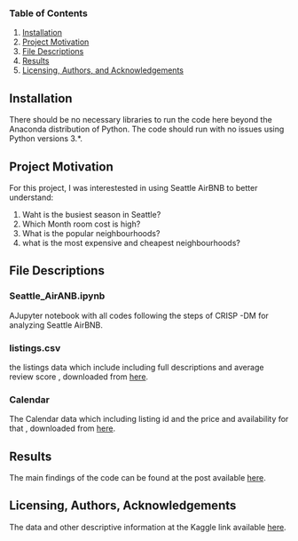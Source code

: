 
### Table of Contents

1. [Installation](#installation)
2. [Project Motivation](#motivation)
3. [File Descriptions](#files)
4. [Results](#results)
5. [Licensing, Authors, and Acknowledgements](#licensing)

## Installation <a name="installation"></a>

There should be no necessary libraries to run the code here beyond the Anaconda distribution of Python.  The code should run with no issues using Python versions 3.*.

## Project Motivation<a name="motivation"></a>

For this project, I was interestested in using Seattle AirBNB to better understand:

1. Waht is the busiest season in Seattle?
2. Which Month room cost is high?
3. What is the popular neighbourhoods?
4. what is the most expensive and cheapest neighbourhoods?

## File Descriptions <a name="files"></a>

### Seattle_AirANB.ipynb

AJupyter notebook with all codes following the steps of CRISP -DM for analyzing Seattle AirBNB.

### listings.csv

the listings data  which include  including full descriptions and average review score , downloaded from [here](https://www.kaggle.com/airbnb/seattle/data).

### Calendar

The Calendar data which including listing id and the price and availability for that , downloaded from [here](https://www.kaggle.com/airbnb/seattle/data).


## Results<a name="results"></a>

The main findings of the code can be found at the post available [here](https://n-oti.medium.com/lets-help-you-in-next-trip-to-seattle-b2a44dea245b).

## Licensing, Authors, Acknowledgements<a name="licensing"></a>

 The data and other descriptive information at the Kaggle link available [here](https://www.kaggle.com/airbnb/seattle/data).

